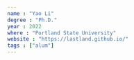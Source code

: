 ```yaml
---
name : "Yao Li"
degree : "Ph.D."
year : 2022
where : "Portland State University"
website : "https://lastland.github.io/"
tags : ["alum"]
---
```

